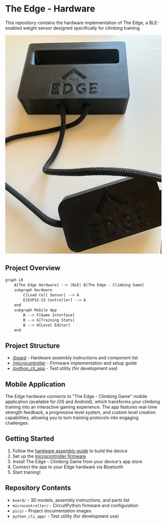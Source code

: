 # The Edge - Hardware


This repository contains the hardware implementation of The Edge, a BLE-enabled weight sensor designed specifically for climbing training.

<img src="pics/edge.jpg" alt="The Edge Device" width="500"/>

## Project Overview

```mermaid
graph LR
    A[The Edge Hardware] --> |BLE| B[The Edge - Climbing Game]
    subgraph Hardware
        C[Load Cell Sensor] --> A
        E[ESP32-S3 Controller] --> A
    end
    subgraph Mobile App
        B --> F[Game Interface]
        B --> G[Training Stats]
        B --> H[Level Editor]
    end
```

## Project Structure

- [/board](board/README.md) - Hardware assembly instructions and component list
- [/microcontroller](microcontroller/README.md) - Firmware implementation and setup guide
- [/python_cli_app](python_cli_app/README.md) - Test utility (for development use)

## Mobile Application

The Edge hardware connects to "The Edge - Climbing Game" mobile application (available for iOS and Android), which transforms your climbing training into an interactive gaming experience. The app features real-time strength feedback, a progressive level system, and custom level creation capabilities, allowing you to turn training protocols into engaging challenges.

## Getting Started

1. Follow the [hardware assembly guide](board/README.md) to build the device
2. Set up the [microcontroller firmware](microcontroller/README.md)
3. Install The Edge - Climbing Game from your device's app store
4. Connect the app to your Edge hardware via Bluetooth
5. Start training!

## Repository Contents

- `board/` - 3D models, assembly instructions, and parts list
- `microcontroller/` - CircuitPython firmware and configuration
- `pics/` - Project documentation images
- `python_cli_app/` - Test utility (for development use)
